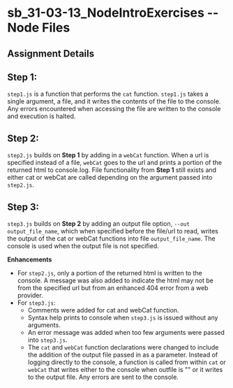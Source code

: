 # sb_31-03-13_NodeIntroExercises -- Node Files

## Assignment Details
## Step 1: 
`step1.js` is a function that performs the `cat` function. `step1.js` takes a single argument, a file, and it writes the contents of the file to the console. Any errors encountered when accessing the file are written to the console and execution is halted.

## Step 2: 
`step2.js` builds on **Step 1** by adding in a `webCat` function. When a url is specified instead of a file, `webCat` goes to the url and prints a portion of the returned html to console.log. File functionality from **Step 1** still exists and either cat or webCat are called depending on the argument passed into `step2.js`.

## Step 3: 
`step3.js` builds on **Step 2** by adding an output file option, `--out output_file_name`, which when specified before the file/url to read, writes the output of the cat or webCat functions into file `output_file_name`. The console is used when the output file is not specified.


**Enhancements**

- For `step2.js`, only a portion of the returned html is written to the console. A message was also added to indicate the html may not be from the specified url but from an enhanced 404 error from a web provider.
- For `step3.js`:
  - Comments were added for cat and webCat function. 
  - Syntax help prints to console when `step3.js` is issued without any arguments. 
  - An error message was added when too few arguments were passed into `step3.js`. 
  - The `cat` and `webCat` function declarations were changed to include the addition of the output file passed in as a parameter. Instead of logging directly to the console, a function is called from within `cat` or `webCat` that writes either to the console when outfile is "" or it writes to the output file. Any errors are sent to the console.

